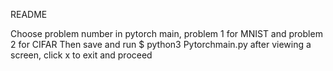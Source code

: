 README

Choose problem number in pytorch main, problem 1 for MNIST and problem 2 for CIFAR
Then save and run $ python3 Pytorchmain.py
after viewing a screen, click x to exit and proceed
